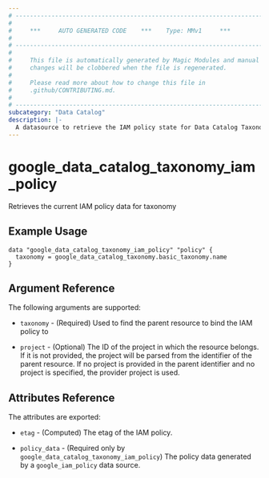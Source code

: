 ```yaml
---
# ----------------------------------------------------------------------------
#
#     ***     AUTO GENERATED CODE    ***    Type: MMv1     ***
#
# ----------------------------------------------------------------------------
#
#     This file is automatically generated by Magic Modules and manual
#     changes will be clobbered when the file is regenerated.
#
#     Please read more about how to change this file in
#     .github/CONTRIBUTING.md.
#
# ----------------------------------------------------------------------------
subcategory: "Data Catalog"
description: |-
  A datasource to retrieve the IAM policy state for Data Catalog Taxonomy
---
```



# google_data_catalog_taxonomy_iam_policy

Retrieves the current IAM policy data for taxonomy


## Example Usage


```hcl
data "google_data_catalog_taxonomy_iam_policy" "policy" {
  taxonomy = google_data_catalog_taxonomy.basic_taxonomy.name
}
```

## Argument Reference

The following arguments are supported:

* `taxonomy` - (Required) Used to find the parent resource to bind the IAM policy to

* `project` - (Optional) The ID of the project in which the resource belongs.
    If it is not provided, the project will be parsed from the identifier of the parent resource. If no project is provided in the parent identifier and no project is specified, the provider project is used.

## Attributes Reference

The attributes are exported:

* `etag` - (Computed) The etag of the IAM policy.

* `policy_data` - (Required only by `google_data_catalog_taxonomy_iam_policy`) The policy data generated by
  a `google_iam_policy` data source.
